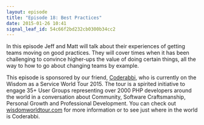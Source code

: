 ```yaml
---
layout: episode
title: "Episode 18: Best Practices"
date: 2015-01-26 10:41
signal_leaf_id: 54c66f2bd232cb0300b34cc2
---
```

In this episode Jeff and Matt will talk about their experiences of getting teams moving on good practices. They will cover times when it has been challenging to convince higher-ups the value of doing certain things, all the way to how to go about changing teams by example.

This episode is sponsored by our friend, [Coderabbi](https://twitter.com/coderabbi), who is currently on the Wisdom as a Service World Tour 2015. The tour is a spirited initiative to engage 35+ User Groups representing over 2000 PHP developers around the world in a conversation about Community, Software Craftsmanship, Personal Growth and Professional Development. You can check out [wisdomworldtour.com](http://wisdomworldtour.com) for more information or to see just where in the world is Coderabbi.
